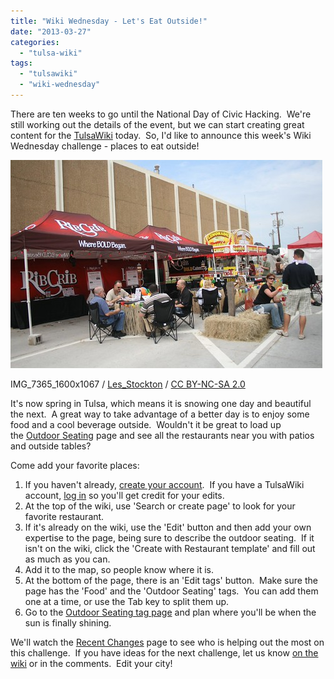 ```yaml
---
title: "Wiki Wednesday - Let's Eat Outside!"
date: "2013-03-27"
categories: 
  - "tulsa-wiki"
tags: 
  - "tulsawiki"
  - "wiki-wednesday"
---
```


There are ten weeks to go until the National Day of Civic Hacking.  We're still working out the details of the event, but we can start creating great content for the [TulsaWiki](http://www.tulsawiki.org/ "TulsaWiki") today.  So, I'd like to announce this week's Wiki Wednesday challenge - places to eat outside!

[![IMG_7365_1600x1067](images/3931562315_5d3cfa3800.jpg)](http://www.flickr.com/photos/les_stockton/3931562315/ "IMG_7365_1600x1067 by Les_Stockton, on Flickr")

IMG\_7365\_1600x1067 / [Les\_Stockton](http://www.flickr.com/photos/les_stockton/3931562315/ "IMG_7365_1600x1067 by Les_Stockton, on Flickr") / [CC BY-NC-SA 2.0](http://creativecommons.org/licenses/by-nc-sa/2.0/deed.en "CC BY-NC-SA 2.0")

It's now spring in Tulsa, which means it is snowing one day and beautiful the next.  A great way to take advantage of a better day is to enjoy some food and a cool beverage outside.  Wouldn't it be great to load up the [Outdoor Seating](http://www.tulsawiki.org/tags/outdoorseating "TulsaWiki - Outdoor Seating") page and see all the restaurants near you with patios and outside tables?

Come add your favorite places:

1. If you haven't already, [create your account](http://www.tulsawiki.org/Users/register/?next=/tags/foodoutsideseating "Create your account").  If you have a TulsaWiki account, [log in](http://www.tulsawiki.org/Users/login/?next=/tags/foodoutsideseating "Log in") so you'll get credit for your edits.
2. At the top of the wiki, use 'Search or create page' to look for your favorite restaurant.
3. If it's already on the wiki, use the 'Edit' button and then add your own expertise to the page, being sure to describe the outdoor seating.  If it isn't on the wiki, click the 'Create with Restaurant template' and fill out as much as you can.
4. Add it to the map, so people know where it is.
5. At the bottom of the page, there is an 'Edit tags' button.  Make sure the page has the 'Food' and the 'Outdoor Seating' tags.  You can add them one at a time, or use the Tab key to split them up.
6. Go to the [Outdoor Seating tag page](http://www.tulsawiki.org/tags/outdoorseating "Tulsa Wiki tag page for Outdoor Seating") and plan where you'll be when the sun is finally shining.

We'll watch the [Recent Changes](http://www.tulsawiki.org/Recent_Changes "Tulsa Wiki - Recent Changes") page to see who is helping out the most on this challenge.  If you have ideas for the next challenge, let us know [on the wiki](http://www.tulsawiki.org/Pages_Wanted "TulsaWiki - Pages Wanted") or in the comments.  Edit your city!
